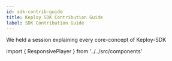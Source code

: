 ```yaml
---
id: sdk-contrib-guide
title: Keploy SDK Contribution Guide
label: SDK Contribution Guide
---
```

We held a session explaining every core-concept of Keploy-SDK

import { ResponsivePlayer } from '../../src/components'

<div style={{ maxWidth: "100%"}}>
  <ResponsivePlayer url='https://www.youtube.com/watch?v=X9AHBCopC30'/>
</div>